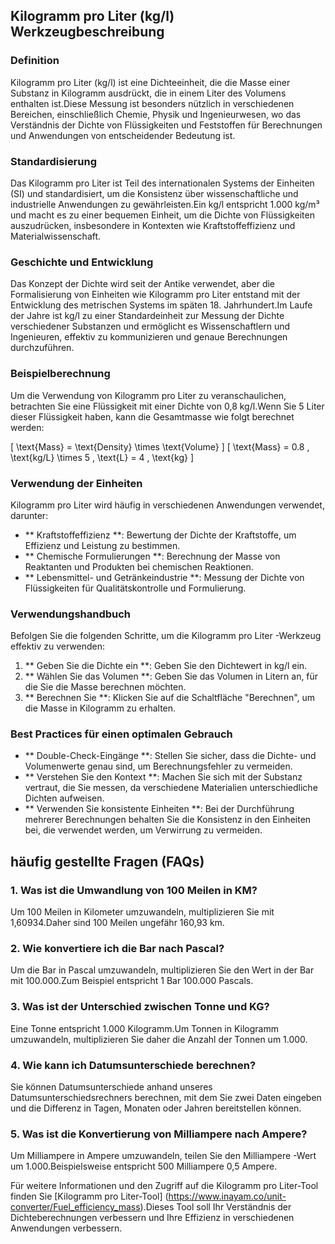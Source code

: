 ## Kilogramm pro Liter (kg/l) Werkzeugbeschreibung

### Definition
Kilogramm pro Liter (kg/l) ist eine Dichteeinheit, die die Masse einer Substanz in Kilogramm ausdrückt, die in einem Liter des Volumens enthalten ist.Diese Messung ist besonders nützlich in verschiedenen Bereichen, einschließlich Chemie, Physik und Ingenieurwesen, wo das Verständnis der Dichte von Flüssigkeiten und Feststoffen für Berechnungen und Anwendungen von entscheidender Bedeutung ist.

### Standardisierung
Das Kilogramm pro Liter ist Teil des internationalen Systems der Einheiten (SI) und standardisiert, um die Konsistenz über wissenschaftliche und industrielle Anwendungen zu gewährleisten.Ein kg/l entspricht 1.000 kg/m³ und macht es zu einer bequemen Einheit, um die Dichte von Flüssigkeiten auszudrücken, insbesondere in Kontexten wie Kraftstoffeffizienz und Materialwissenschaft.

### Geschichte und Entwicklung
Das Konzept der Dichte wird seit der Antike verwendet, aber die Formalisierung von Einheiten wie Kilogramm pro Liter entstand mit der Entwicklung des metrischen Systems im späten 18. Jahrhundert.Im Laufe der Jahre ist kg/l zu einer Standardeinheit zur Messung der Dichte verschiedener Substanzen und ermöglicht es Wissenschaftlern und Ingenieuren, effektiv zu kommunizieren und genaue Berechnungen durchzuführen.

### Beispielberechnung
Um die Verwendung von Kilogramm pro Liter zu veranschaulichen, betrachten Sie eine Flüssigkeit mit einer Dichte von 0,8 kg/l.Wenn Sie 5 Liter dieser Flüssigkeit haben, kann die Gesamtmasse wie folgt berechnet werden:

\[ \text{Mass} = \text{Density} \times \text{Volume} \]
\[ \text{Mass} = 0.8 \, \text{kg/L} \times 5 \, \text{L} = 4 \, \text{kg} \]

### Verwendung der Einheiten
Kilogramm pro Liter wird häufig in verschiedenen Anwendungen verwendet, darunter:
- ** Kraftstoffeffizienz **: Bewertung der Dichte der Kraftstoffe, um Effizienz und Leistung zu bestimmen.
- ** Chemische Formulierungen **: Berechnung der Masse von Reaktanten und Produkten bei chemischen Reaktionen.
- ** Lebensmittel- und Getränkeindustrie **: Messung der Dichte von Flüssigkeiten für Qualitätskontrolle und Formulierung.

### Verwendungshandbuch
Befolgen Sie die folgenden Schritte, um die Kilogramm pro Liter -Werkzeug effektiv zu verwenden:
1. ** Geben Sie die Dichte ein **: Geben Sie den Dichtewert in kg/l ein.
2. ** Wählen Sie das Volumen **: Geben Sie das Volumen in Litern an, für die Sie die Masse berechnen möchten.
3. ** Berechnen Sie **: Klicken Sie auf die Schaltfläche "Berechnen", um die Masse in Kilogramm zu erhalten.

### Best Practices für einen optimalen Gebrauch
- ** Double-Check-Eingänge **: Stellen Sie sicher, dass die Dichte- und Volumenwerte genau sind, um Berechnungsfehler zu vermeiden.
- ** Verstehen Sie den Kontext **: Machen Sie sich mit der Substanz vertraut, die Sie messen, da verschiedene Materialien unterschiedliche Dichten aufweisen.
- ** Verwenden Sie konsistente Einheiten **: Bei der Durchführung mehrerer Berechnungen behalten Sie die Konsistenz in den Einheiten bei, die verwendet werden, um Verwirrung zu vermeiden.

## häufig gestellte Fragen (FAQs)

### 1. Was ist die Umwandlung von 100 Meilen in KM?
Um 100 Meilen in Kilometer umzuwandeln, multiplizieren Sie mit 1,60934.Daher sind 100 Meilen ungefähr 160,93 km.

### 2. Wie konvertiere ich die Bar nach Pascal?
Um die Bar in Pascal umzuwandeln, multiplizieren Sie den Wert in der Bar mit 100.000.Zum Beispiel entspricht 1 Bar 100.000 Pascals.

### 3. Was ist der Unterschied zwischen Tonne und KG?
Eine Tonne entspricht 1.000 Kilogramm.Um Tonnen in Kilogramm umzuwandeln, multiplizieren Sie daher die Anzahl der Tonnen um 1.000.

### 4. Wie kann ich Datumsunterschiede berechnen?
Sie können Datumsunterschiede anhand unseres Datumsunterschiedsrechners berechnen, mit dem Sie zwei Daten eingeben und die Differenz in Tagen, Monaten oder Jahren bereitstellen können.

### 5. Was ist die Konvertierung von Milliampere nach Ampere?
Um Milliampere in Ampere umzuwandeln, teilen Sie den Milliampere -Wert um 1.000.Beispielsweise entspricht 500 Milliampere 0,5 Ampere.

Für weitere Informationen und den Zugriff auf die Kilogramm pro Liter-Tool finden Sie [Kilogramm pro Liter-Tool] (https://www.inayam.co/unit-converter/Fuel_efficiency_mass).Dieses Tool soll Ihr Verständnis der Dichteberechnungen verbessern und Ihre Effizienz in verschiedenen Anwendungen verbessern.